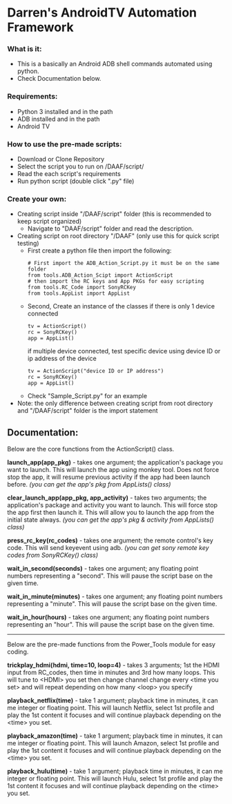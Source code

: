 # Darren's AndroidTV Automation Framework

### What is it:
* This is a basically an Android ADB shell commands automated using python.
* Check Documentation below.

### Requirements:
* Python 3 installed and in the path
* ADB installed and in the path
* Android TV

### How to use the pre-made scripts:
* Download or Clone Repository
* Select the script you to run on /DAAF/script/
* Read the each script's requirements
* Run python script (double click ".py" file)

### Create your own:
* Creating script inside "/DAAF/script" folder (this is recommended to keep script organized)
    * Navigate to "DAAF/script" folder and read the description.
* Creating script on root directory "/DAAF" (only use this for quick script testing)
    * First create a python file then import the following:
        ```
        # First import the ADB_Action_Script.py it must be on the same folder
        from tools.ADB_Action_Scipt import ActionScript
        # then import the RC keys and App PKGs for easy scripting
        from tools.RC_Code import SonyRCKey
        from tools.AppList import AppList
        ```
    * Second, Create an instance of the classes
        if there is only 1 device connected
        ```
        tv = ActionScript()
        rc = SonyRCKey()
        app = AppList()

        ```
        if multiple device connected, test specific device using device ID or ip address of the device
         ```
        tv = ActionScript("device ID or IP address")
        rc = SonyRCKey()
        app = AppList()

        ```
    * Check "Sample_Script.py" for an example
* Note: the only difference between creating script from root directory and "/DAAF/script" folder is the import statement

## Documentation:
Below are the core functions from the ActionScript() class.

**launch_app(app_pkg)** - takes one argument; the application's package you want to launch. This will launch the app using monkey tool. Does not force stop the app, it will resume previous activity if the app had been launch before.
*(you can get the app's pkg from AppLists() class)*

**clear_launch_app(app_pkg, app_activity)** - takes two arguments; the application's package and activity you want to launch. This will force stop the app first then launch it. This will allow you to launch the app from the initial state always.
*(you can get the app's pkg & activity from AppLists() class)*

**press_rc_key(rc_codes)** - takes one argument; the remote control's key code. This will send keyevent using adb.
*(you can get sony remote key codes from SonyRCKey() class)*

**wait_in_second(seconds)** - takes one argument; any floating point numbers representing a "second". This will pause the script base on the given time.

**wait_in_minute(minutes)** - takes one argument; any floating point numbers representing a "minute". This will pause the script base on the given time.

**wait_in_hour(hours)** - takes one argument; any floating point numbers representing an "hour". This will pause the script base on the given time.

___
Below are the pre-made functions from the Power_Tools module for easy coding.

**trickplay_hdmi(hdmi, time=10, loop=4)** - takes 3 arguments; 1st the HDMI input from RC_codes, then time in minutes and 3rd how many loops. This will tune to \<HDMI\> you set then change channel change every \<time you set\> and will repeat depending on how many \<loop\> you specify

**playback_netflix(time)** - take 1 argument; playback time in minutes, it can me integer or floating point. This will launch Netflix, select 1st profile and play the 1st content it focuses and will continue playback depending on the \<time\> you set.

**playback_amazon(time)** - take 1 argument; playback time in minutes, it can me integer or floating point. This will launch Amazon, select 1st profile and play the 1st content it focuses and will continue playback depending on the \<time\> you set.

**playback_hulu(time)** - take 1 argument; playback time in minutes, it can me integer or floating point. This will launch Hulu, select 1st profile and play the 1st content it focuses and will continue playback depending on the \<time\> you set.
